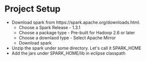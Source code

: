 <h1>Project Setup</h1>
<ul>
<li>Download spark from https://spark.apache.org/downloads.html.
<ul>
  <li>Choose a Spark Release - 1.3.1</li>
  <li>Choose a package type - Pre-built for Hadoop 2.6 or later</li>
  <li>Choose a downlaod type - Select Apache Mirror</li>
  <li>Download spark</li>
</ul>
</li>
<li>Unzip the spark under some directory. Let's call it SPARK_HOME</li>
<li>Add the jars under SPARK_HOME/lib in eclipse classpath
</ul>
